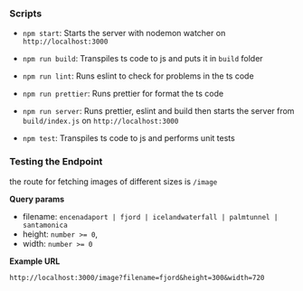 

### Scripts
- `npm start`: Starts the server with nodemon watcher on `http://localhost:3000`

- `npm run build`: Transpiles ts code to js and puts it in `build` folder
- `npm run lint`: Runs eslint to check for problems in the ts code
- `npm run prettier`: Runs prettier for format the ts code

- `npm run server`: Runs prettier, eslint and build then starts the server from `build/index.js` on `http://localhost:3000`
- `npm test`: Transpiles ts code to js and performs unit tests


### Testing the Endpoint

the route for fetching images of different sizes is `/image`

**Query params**
 - filename: `encenadaport | fjord | icelandwaterfall | palmtunnel | santamonica`
 - height: `number >= 0`, 
 - width: `number >= 0`
 
 **Example URL**
 
 ```
http://localhost:3000/image?filename=fjord&height=300&width=720
```
